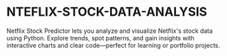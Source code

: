 # NTEFLIX-STOCK-DATA-ANALYSIS
Netflix Stock Predictor lets you analyze and visualize Netflix's stock data using Python. Explore trends, spot patterns, and gain insights with interactive charts and clear code—perfect for learning or portfolio projects.
